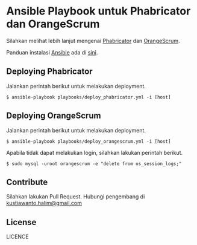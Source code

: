 # Ansible Playbook untuk Phabricator dan OrangeScrum

Silahkan melihat lebih lanjut mengenai [Phabricator] dan [OrangeScrum].

Panduan instalasi [Ansible] ada di [sini].


## Deploying Phabricator

Jalankan perintah berikut untuk melakukan deployment.

```
$ ansible-playbook playbooks/deploy_phabricator.yml -i [host]
```

## Deploying OrangeScrum

Jalankan perintah berikut untuk melakukan deployment.

```
$ ansible-playbook playbooks/deploy_orangescrum.yml -i [host]
```

Apabila tidak dapat melakukan login, silahkan lakukan perintah berikut.
```
$ sudo mysql -uroot orangescrum -e "delete from os_session_logs;"
```

## Contribute

Silahkan lakukan Pull Request. Hubungi pengembang di kustiawanto.halim@gmail.com

## License

LICENCE

[Phabricator]: <https://www.phacility.com/phabricator/>
[OrangeScrum]: <https://www.orangescrum.com/>
[sini]: <docs.ansible.com/intro_installation.html>
[Ansible]: <https://www.ansible.com/>